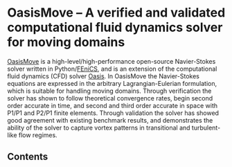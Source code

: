 # OasisMove – A verified and validated computational fluid dynamics solver for moving domains

[OasisMove](https://github.com/KVSlab/OasisMove) is a high-level/high-performance open-source Navier-Stokes solver written in Python/[FEniCS](https://fenicsproject.org/), and is an extension of the computational fluid dynamics (CFD) solver [Oasis](https://github.com/mikaem/Oasis).
In OasisMove the Navier-Stokes equations are expressed in the arbitrary Lagrangian-Eulerian formulation, which is suitable for handling moving domains.
Through verification the solver has shown to follow theoretical convergence rates, begin second order accurate in time, and second and third order accurate in space with P1/P1 and P2/P1 finite elements.
Through validation the solver has showed good agreement with existing benchmark results, and demonstrates the ability of the solver to capture vortex patterns in transitional and turbulent-like flow regimes.

## Contents
```{tableofcontents}
```
